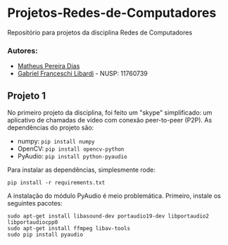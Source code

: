 # Projetos-Redes-de-Computadores
Repositório para projetos da disciplina Redes de Computadores

### Autores:
- [Matheus Pereira Dias](https://github.com/matheuspd)
- [Gabriel Franceschi Libardi](https://github.com/gabriel-libardi) - NUSP: 11760739

## Projeto 1

No primeiro projeto da disciplina, foi feito um "skype" simplificado: um aplicativo de chamadas de vídeo com conexão peer-to-peer (P2P). As dependências do projeto são:

- numpy: `pip install numpy`
- OpenCV: `pip install opencv-python`
- PyAudio: `pip install python-pyaudio`

Para instalar as dependências, simplesmente rode:
```
pip install -r requirements.txt
```

A instalação do módulo PyAudio é meio problemática. Primeiro, instale os seguintes pacotes:
```
sudo apt-get install libasound-dev portaudio19-dev libportaudio2 libportaudiocpp0
sudo apt-get install ffmpeg libav-tools
sudo pip install pyaudio
```